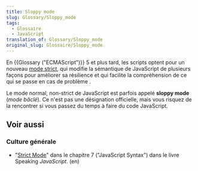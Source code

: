 ```yaml
---
title: Sloppy mode
slug: Glossary/Sloppy_mode
tags:
  - Glossaire
  - JavaScript
translation_of: Glossary/Sloppy_mode
original_slug: Glossaire/Sloppy_mode
---
```

En {{Glossary ("ECMAScript")}} 5 et plus tard, les scripts optent pour un nouveau [mode strict](/fr/docs/Web/JavaScript/Reference/Strict_mode), qui modifie la sémantique de JavaScript de plusieurs façons pour améliorer sa résilience et qui facilite la compréhension de ce qui se passe en cas de problème .

Le mode normal, non-strict de JavaScript est parfois appelé **sloppy mode** (_mode bâclé_). Ce n'est pas une désignation officielle, mais vous risquez de la rencontrer si vous passez du temps à faire du code JavaScript.

## Voir aussi

### Culture générale

- "[Strict Mode](http://speakingjs.com/es5/ch07.html#strict_mode)" dans le chapitre 7 ("JavaScript Syntax") dans le livre Speaking _JavaScript_. (en)
